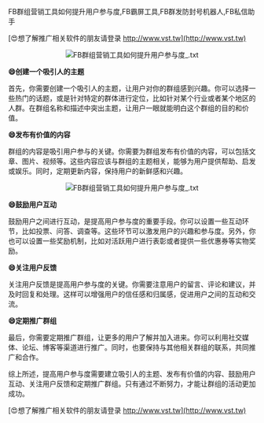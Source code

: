 FB群组营销工具如何提升用户参与度,FB霸屏工具,FB群发防封号机器人,FB私信助手

[😍想了解推广相关软件的朋友请登录 http://www.vst.tw](http://www.vst.tw)

 <center><img src="https://vst.tw/MP4/tuiguang/png/3.png" alt="FB群组营销工具如何提升用户参与度_.txt"></center>

**😄创建一个吸引人的主题**

首先，你需要创建一个吸引人的主题，让用户对你的群组感到兴趣。你可以选择一些热门的话题，或是针对特定的群体进行定位，比如针对某个行业或者某个地区的人群。在群组名称和描述中突出主题，让用户一眼就能明白这个群组的目的和价值。

**😄发布有价值的内容**

群组的内容是吸引用户参与的关键。你需要为群组发布有价值的内容，可以包括文章、图片、视频等。这些内容应该与群组的主题相关，能够为用户提供帮助、启发或娱乐。同时，定期更新内容，保持用户的新鲜感和兴趣。

 <center><img src="https://vst.tw/MP4/tuiguang/png/3.png" alt="FB群组营销工具如何提升用户参与度_.txt"></center>

**😄鼓励用户互动**

鼓励用户之间进行互动，是提高用户参与度的重要手段。你可以设置一些互动环节，比如投票、问答、调查等。这些环节可以激发用户的兴趣和参与度。另外，你也可以设置一些奖励机制，比如对活跃用户进行表彰或者提供一些优惠券等实物奖励。

**😄关注用户反馈**

关注用户反馈是提高用户参与度的关键。你需要注意用户的留言、评论和建议，并及时回复和处理。这样可以增强用户的信任感和归属感，促进用户之间的互动和交流。

**😄定期推广群组**

最后，你需要定期推广群组，让更多的用户了解并加入进来。你可以利用社交媒体、论坛、博客等渠道进行推广。同时，也要保持与其他相关群组的联系，共同推广和合作。

综上所述，提高用户参与度需要建立吸引人的主题、发布有价值的内容、鼓励用户互动、关注用户反馈和定期推广群组。只有通过不断努力，才能让群组的活动更加成功。

[😍想了解推广相关软件的朋友请登录 http://www.vst.tw](http://www.vst.tw)



